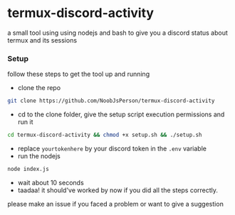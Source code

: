 # termux-discord-activity
a small tool using using nodejs and bash to give you a discord status about termux and its sessions
### Setup
follow these steps to get the tool up and running
- clone the repo
```sh
git clone https://github.com/NoobJsPerson/termux-discord-activity
```
- cd to the clone folder, give the setup script execution permissions and run it
```sh
cd termux-discord-activity && chmod +x setup.sh && ./setup.sh
```
- replace `yourtokenhere` by your discord token in the `.env` variable
- run the nodejs
```sh
node index.js
```
- wait about 10 seconds
- taadaa! it should've worked by now if you did all the steps correctly.

please make an issue if you faced a problem or want to give a suggestion
